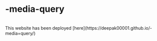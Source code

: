 # -media-query
</br>
This website has been deployed [here](https://deepak00001.github.io/-media=query/)
